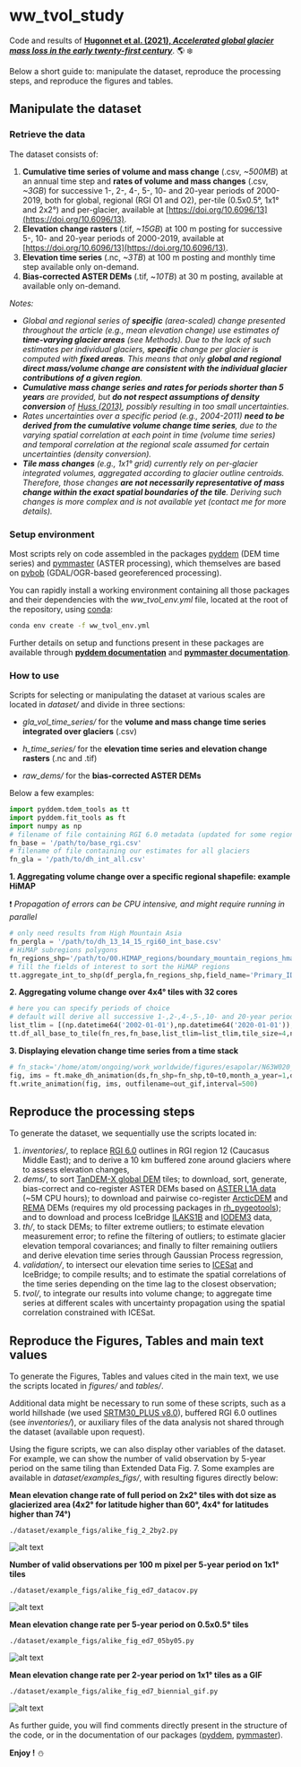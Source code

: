 # ww_tvol_study

Code and results of [**Hugonnet et al. (2021), *Accelerated global glacier mass loss in the early twenty-first century***](https://doi.org/10.1038/s41586-021-03436-z). :earth_americas: :snowflake:

Below a short guide to: manipulate the dataset, reproduce the processing steps, and reproduce the figures and tables.

## Manipulate the dataset

### Retrieve the data

The dataset consists of:
1. **Cumulative time series of volume and mass change** (.csv, *~500MB*) at an annual time step and **rates of volume 
and mass changes** (.csv, *~3GB*) for successive 1-, 2-, 4-, 5-, 10- and 20-year periods of 2000-2019, both 
for global, regional (RGI O1 and O2), per-tile (0.5x0.5°, 1x1° and 2x2°) and per-glacier, available at [https://doi.org/10.6096/13](https://doi.org/10.6096/13).
2. **Elevation change rasters** (.tif, *~15GB*) at 100 m posting for successive 5-, 10- and 20-year periods of 2000-2019,
 available at [https://doi.org/10.6096/13](https://doi.org/10.6096/13).
3. **Elevation time series** (.nc, *~3TB*) at 100 m posting and monthly time step available only on-demand.
4. **Bias-corrected ASTER DEMs** (.tif, ~*10TB*) at 30 m posting, available at available only on-demand.

*Notes:*
* *Global and regional series of **specific** (area-scaled) change presented throughout the article (e.g., mean elevation change) use estimates of
**time-varying glacier areas** (see Methods). Due to the lack of such estimates per individual glaciers, **specific** change per glacier is computed with **fixed areas**. 
This means that only **global and regional direct mass/volume change are consistent with the individual glacier contributions of a given region**.*
* ***Cumulative mass change series and rates for periods shorter than 5 years** are provided, but **do not respect assumptions of density conversion** 
of [Huss (2013)](https://tc.copernicus.org/articles/7/877/2013/), possibly resulting in too small uncertainties.*
* *Rates uncertainties over a specific period (e.g., 2004-2011) **need to be derived from the cumulative volume change
time series**, due to the varying spatial correlation at each point in time (volume time series) and temporal correlation at the regional 
scale assumed for certain uncertainties (density conversion).*
* ***Tile mass changes** (e.g., 1x1° grid) currently rely on per-glacier integrated volumes, aggregated according to 
glacier outline centroids. Therefore, those changes **are not necessarily representative of mass change within the exact 
spatial boundaries of the tile**. Deriving such changes is more complex and is not available yet (contact me for more details).* 

### Setup environment

Most scripts rely on code assembled in the packages [pyddem](https://github.com/iamdonovan/pybob) (DEM time series) and 
[pymmaster](https://github.com/luc-girod/MMASTER-workflows) (ASTER processing), which themselves are based on 
[pybob](https://github.com/iamdonovan/pybob) (GDAL/OGR-based georeferenced processing).

You can rapidly install a working environment containing all those packages and their dependencies with the 
*ww_tvol_env.yml* file, located at the root of the repository, using 
[conda](https://docs.conda.io/projects/conda/en/latest/user-guide/tasks/manage-environments.html):

```sh
conda env create -f ww_tvol_env.yml
```

Further details on setup and functions present in these packages are available through **[pyddem documentation](https://pyddem.readthedocs.io/en/latest/)** and
 **[pymmaster documentation](https://mmaster-workflows.readthedocs.io/en/latest/index.html)**.

### How to use

Scripts for selecting or manipulating the dataset at various scales are located in *dataset/* and divide in three sections:
* *gla_vol_time_series/* for the **volume and mass change time series integrated over glaciers** (.csv)

* *h_time_series/* for the **elevation time series and elevation change rasters** (.nc and .tif)

* *raw_dems/* for the **bias-corrected ASTER DEMs**

Below a few examples:

```python
import pyddem.tdem_tools as tt
import pyddem.fit_tools as ft
import numpy as np
# filename of file containing RGI 6.0 metadata (updated for some regions in this study) for all glaciers
fn_base = '/path/to/base_rgi.csv'
# filename of file containing our estimates for all glaciers
fn_gla = '/path/to/dh_int_all.csv'
```

**1. Aggregating volume change over a specific regional shapefile: example HiMAP**

:exclamation: *Propagation of errors can be CPU intensive, and might require running in parallel*

```python
# only need results from High Mountain Asia
fn_pergla = '/path/to/dh_13_14_15_rgi60_int_base.csv'
# HiMAP subregions polygons
fn_regions_shp='/path/to/00.HIMAP_regions/boundary_mountain_regions_hma_v3.shp'
# fill the fields of interest to sort the HiMAP regions
tt.aggregate_int_to_shp(df_pergla,fn_regions_shp,field_name='Primary_ID',code_name='Nr_Regio_1',nproc=32)

```

**2. Aggregating volume change over 4x4° tiles with 32 cores**

```python
# here you can specify periods of choice
# default will derive all successive 1-,2-,4-,5-,10- and 20-year periods (not computing intensive, can be performed later on the cumulative series)
list_tlim = [(np.datetime64('2002-01-01'),np.datetime64('2020-01-01')),(np.datetime64('2008-01-01'),np.datetime64('2014-01-01'))]
tt.df_all_base_to_tile(fn_res,fn_base,list_tlim=list_tlim,tile_size=4,nproc=32)
```

**3. Displaying elevation change time series from a time stack**

```python
# fn_stack='/home/atom/ongoing/work_worldwide/figures/esapolar/N63W020_final.nc'
fig, ims = ft.make_dh_animation(ds,fn_shp=fn_shp,t0=t0,month_a_year=1,dh_max=40,var='z',label='Elevation change since 2000 (m)')
ft.write_animation(fig, ims, outfilename=out_gif,interval=500)
```


## Reproduce the processing steps

To generate the dataset, we sequentially use the scripts located in:

1. *inventories/*, to replace [RGI 6.0](https://www.glims.org/RGI/) outlines in RGI region 12 (Caucasus Middle East); 
and to derive a 10 km buffered zone around glaciers where to assess elevation changes,
2. *dems/*, to sort [TanDEM-X global DEM](https://geoservice.dlr.de/web/dataguide/tdm90/) tiles; to download, sort, 
generate, bias-correct and co-register ASTER DEMs based on [ASTER L1A data](https://lpdaac.usgs.gov/products/ast_l1av003/) 
(~5M CPU hours); to download and pairwise co-register [ArcticDEM](https://www.pgc.umn.edu/data/arcticdem/) and 
[REMA](https://www.pgc.umn.edu/data/rema/) DEMs (requires my old processing packages in [rh_pygeotools](https://github.com/rhugonnet/rh_pygeotools));
 and to download and process IceBridge [ILAKS1B](https://nsidc.org/data/ILAKS1B/versions/1) and [IODEM3](https://nsidc.org/data/IODEM3/versions/1) data,
3. *th/*, to stack DEMs; to filter extreme outliers; to estimate elevation measurement error; to refine the filtering of outliers;
 to estimate glacier elevation temporal covariances; and finally to filter remaining outliers and derive elevation time series
 through Gaussian Process regression,
4. *validation/*, to intersect our elevation time series to [ICESat](https://nsidc.org/data/glah14) and IceBridge; to compile results; and to estimate
 the spatial correlations of the time series depending on the time lag to the closest observation;
5. *tvol/*, to integrate our results into volume change; to aggregate time series at different scales with uncertainty 
propagation using the spatial correlation constrained with ICESat.

## Reproduce the Figures, Tables and main text values

To generate the Figures, Tables and values cited in the main text, we use the scripts located in *figures/* and *tables/*.

Additional data might be necessary to run some of these scripts, such as a world hillshade (we used 
[SRTM30_PLUS v8.0](https://researchdata.edu.au/global-hillshading-srtm30plus-source-ucsd/690579)), buffered RGI 6.0 
outlines (see *inventories/*), or auxiliary files of the data analysis not shared through the dataset (available upon request).

Using the figure scripts, we can also display other variables of the dataset. For example, we can show the number of 
valid observation by 5-year period on the same tiling than Extended Data Fig. 7.
Some examples are available in *dataset/examples_figs/*, with resulting figures directly below:

**Mean elevation change rate of full period on 2x2° tiles with dot size as glacierized area 
(4x2° for latitude higher than 60°, 4x4° for latitudes higher than 74°)**
```shell script
./dataset/example_figs/alike_fig_2_2by2.py
```
![alt text](https://github.com/rhugonnet/ww_tvol_study/blob/main/dataset/example_figs/fig_2_2by2.png?raw=True)


**Number of valid observations per 100 m pixel per 5-year period on 1x1° tiles**
```shell script
./dataset/example_figs/alike_fig_ed7_datacov.py
```
![alt text](https://github.com/rhugonnet/ww_tvol_study/blob/main/dataset/example_figs/fig_ed7_alike_datacov.png?raw=True)

**Mean elevation change rate per 5-year period on 0.5x0.5° tiles**
```shell script
./dataset/example_figs/alike_fig_ed7_05by05.py
```
![alt text](https://github.com/rhugonnet/ww_tvol_study/blob/main/dataset/example_figs/fig_ed7_alike_05by05.png?raw=true)

**Mean elevation change rate per 2-year period on 1x1° tiles as a GIF**
```shell script
./dataset/example_figs/alike_fig_ed7_biennial_gif.py
```
![alt text](https://github.com/rhugonnet/ww_tvol_study/blob/main/dataset/example_figs/fig_ed7_biennial_gif.gif?raw=True)


As further guide, you will find comments directly present in the structure of the code, or in the
 documentation of our packages ([pyddem](https://pyddem.readthedocs.io/en/latest/),
[pymmaster](https://mmaster-workflows.readthedocs.io/en/latest/index.html)).

**Enjoy !** :snowman:
